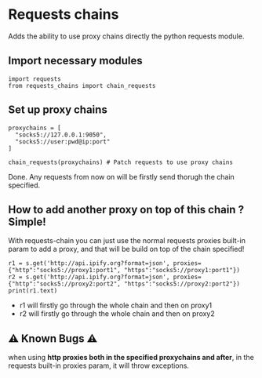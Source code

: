 # Requests chains
Adds the ability to use proxy chains directly the python requests module.

## Import necessary modules
```python3
import requests
from requests_chains import chain_requests
```

## Set up proxy chains
```python3
proxychains = [
  "socks5://127.0.0.1:9050",
  "socks5://user:pwd@ip:port"
]

chain_requests(proxychains) # Patch requests to use proxy chains
```
Done.
Any requests from now on will be firstly send thorugh the chain specified.

## How to add another proxy on top of this chain ? Simple!
With requests-chain you can just use the normal requests proxies built-in param to add a proxy, and that will be build on top of the chain specified!
```python3
r1 = s.get('http://api.ipify.org?format=json', proxies={"http":"socks5://proxy1:port1", "https":"socks5://proxy1:port1"})
r2 = s.get('http://api.ipify.org?format=json', proxies={"http":"socks5://proxy2:port2", "https":"socks5://proxy2:port2"})
print(r1.text)
```
- r1 will firstly go through the whole chain and then on proxy1
- r2 will firstly go through the whole chain and then on proxy2

## ⚠️ Known Bugs ⚠️
when using **http proxies both in the specified proxychains and after**, in the requests built-in proxies param, it will throw exceptions.
